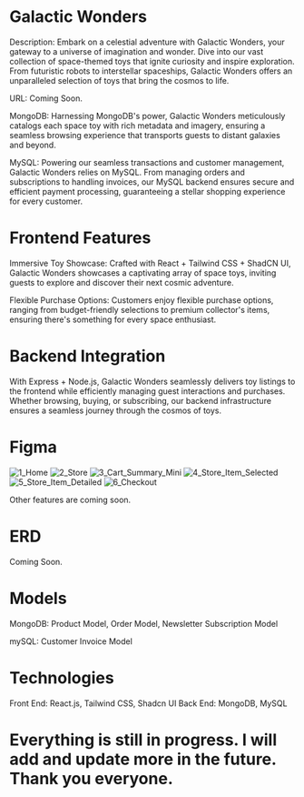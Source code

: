 # Galactic Wonders

Description:
Embark on a celestial adventure with Galactic Wonders, your gateway to a universe of imagination and wonder. Dive into our vast collection of space-themed toys that ignite curiosity and inspire exploration. From futuristic robots to interstellar spaceships, Galactic Wonders offers an unparalleled selection of toys that bring the cosmos to life.

URL:
Coming Soon.

MongoDB:
Harnessing MongoDB's power, Galactic Wonders meticulously catalogs each space toy with rich metadata and imagery, ensuring a seamless browsing experience that transports guests to distant galaxies and beyond.

MySQL:
Powering our seamless transactions and customer management, Galactic Wonders relies on MySQL. From managing orders and subscriptions to handling invoices, our MySQL backend ensures secure and efficient payment processing, guaranteeing a stellar shopping experience for every customer.

# Frontend Features

Immersive Toy Showcase: Crafted with React + Tailwind CSS + ShadCN UI, Galactic Wonders showcases a captivating array of space toys, inviting guests to explore and discover their next cosmic adventure.

Flexible Purchase Options: Customers enjoy flexible purchase options, ranging from budget-friendly selections to premium collector's items, ensuring there's something for every space enthusiast.

# Backend Integration

With Express + Node.js, Galactic Wonders seamlessly delivers toy listings to the frontend while efficiently managing guest interactions and purchases. Whether browsing, buying, or subscribing, our backend infrastructure ensures a seamless journey through the cosmos of toys.

# Figma

![1_Home](https://github.com/vinniejipsk/Galactic_Wonders_FE/assets/141219700/1b9942ba-74f4-4af5-953e-dcf49b99565f)
![2_Store](https://github.com/vinniejipsk/Galactic_Wonders_FE/assets/141219700/e890ed2f-9486-443c-a79b-334f07a232fa)
![3_Cart_Summary_Mini](https://github.com/vinniejipsk/Galactic_Wonders_FE/assets/141219700/fbcc835e-104d-47b6-aa18-34a5e5e8610b)
![4_Store_Item_Selected](https://github.com/vinniejipsk/Galactic_Wonders_FE/assets/141219700/2dd49c7f-e6bd-41b1-9623-fce60ba2bd10)
![5_Store_Item_Detailed](https://github.com/vinniejipsk/Galactic_Wonders_FE/assets/141219700/741d8472-9bfa-456b-9589-9c73ab99d7da)
![6_Checkout](https://github.com/vinniejipsk/Galactic_Wonders_FE/assets/141219700/0b7d0037-efc0-4de1-9c81-2d1a11827d24)

Other features are coming soon.

# ERD
Coming Soon.

# Models

MongoDB:
Product Model, Order Model, Newsletter Subscription Model

mySQL:
Customer Invoice Model

# Technologies 

Front End: React.js, Tailwind CSS, Shadcn UI
Back End: MongoDB, MySQL

# Everything is still in progress. I will add and update more in the future. Thank you everyone.
